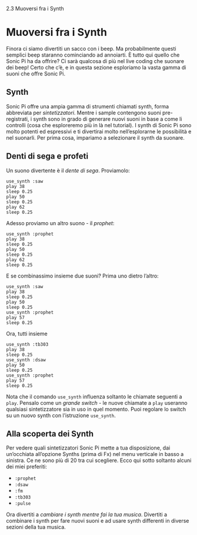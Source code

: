 2.3 Muoversi fra i Synth

# Muoversi fra i Synth

Finora ci siamo divertiti un sacco con i beep. Ma probabilmente questi semplici beep staranno cominciando ad annoiarti. È tutto qui quello che Sonic Pi ha da offrire? Ci sarà qualcosa di più nel live coding che suonare dei beep! Certo che c’è, e in questa sezione esploriamo la vasta gamma di suoni che offre Sonic Pi.

## Synth

Sonic Pi offre una ampia gamma di strumenti chiamati synth, forma abbreviata per *sintetizzatori*. Mentre i sample contengono suoni pre-registrati, i synth sono in grado di generare nuovi suoni in base a come li controlli (cosa che esploreremo più in là nel tutorial). I synth di Sonic Pi sono molto potenti ed espressivi e ti divertirai molto nell’esplorarne le possibilità e nel suonarli. Per prima cosa, impariamo a selezionare il synth da suonare.

## Denti di sega e profeti

Un suono divertente è il *dente di sega*. Proviamolo:

```
use_synth :saw
play 38
sleep 0.25
play 50
sleep 0.25
play 62
sleep 0.25
```

Adesso proviamo un altro suono - il *prophet*:

```
use_synth :prophet
play 38
sleep 0.25
play 50
sleep 0.25
play 62
sleep 0.25
```

E se combinassimo insieme due suoni? Prima uno dietro l’altro:

```
use_synth :saw
play 38
sleep 0.25
play 50
sleep 0.25
use_synth :prophet
play 57
sleep 0.25
```
Ora, tutti insieme

```
use_synth :tb303
play 38
sleep 0.25
use_synth :dsaw
play 50
sleep 0.25
use_synth :prophet
play 57
sleep 0.25
```

Nota che il comando `use_synth` influenza soltanto le chiamate seguenti a `play`. Pensalo come un *grande switch* - le nuove chiamate a `play` useranno qualsiasi sintetizzatore sia in uso in quel momento. Puoi regolare lo switch su un nuovo synth con l’istruzione `use_synth`.

## Alla scoperta dei Synth

Per vedere quali sintetizzatori Sonic Pi mette a tua disposizione, dai un’occhiata all’opzione Synths (prima di Fx) nel menu verticale in basso a sinistra. Ce ne sono più di 20 tra cui scegliere. Ecco qui sotto soltanto alcuni dei miei preferiti:

* `:prophet`
* `:dsaw`
* `:fm`
* `:tb303`
* `:pulse`

Ora divertiti a *cambiare i synth mentre fai la tua musica*. Divertiti a combinare i synth per fare nuovi suoni e ad usare synth differenti in diverse sezioni della tua musica.